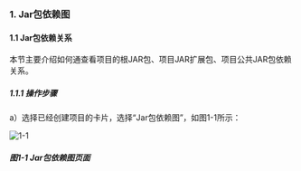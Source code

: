 ### 1. Jar包依赖图

#### 1.1 Jar包依赖关系

本节主要介绍如何通查看项目的根JAR包、项目JAR扩展包、项目公共JAR包依赖关系。

##### 1.1.1 操作步骤

a）选择已经创建项目的卡片，选择“Jar包依赖图”，如图1-1所示：

![1-1](https://www.feisuanyz.com/fsimage/ks-image/ks_16-01_img.png)

##### 图1-1 Jar包依赖图页面


